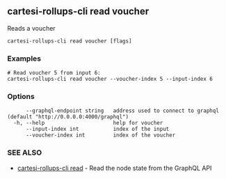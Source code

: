 ## cartesi-rollups-cli read voucher

Reads a voucher

```
cartesi-rollups-cli read voucher [flags]
```

### Examples

```
# Read voucher 5 from input 6:
cartesi-rollups-cli read voucher --voucher-index 5 --input-index 6
```

### Options

```
      --graphql-endpoint string   address used to connect to graphql (default "http://0.0.0.0:4000/graphql")
  -h, --help                      help for voucher
      --input-index int           index of the input
      --voucher-index int         index of the voucher
```

### SEE ALSO

* [cartesi-rollups-cli read](cartesi-rollups-cli_read.md)	 - Read the node state from the GraphQL API


